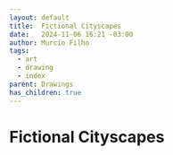```yaml
---
layout: default
title:  Fictional Cityscapes
date:   2024-11-06 16:21 -03:00
author: Murcio Filho
tags:
  - art
  - drawing
  - index
parent: Drawings
has_children: true
---
```


# Fictional Cityscapes


